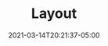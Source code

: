 ---
title: "Layout"
description: ""
lead: ""
date: 2021-03-14T20:21:37-05:00
lastmod: 2021-03-14T20:21:37-05:00
draft: false
images: []
menu: 
  docs:
    parent: "styles"
weight: 999
toc: false
---